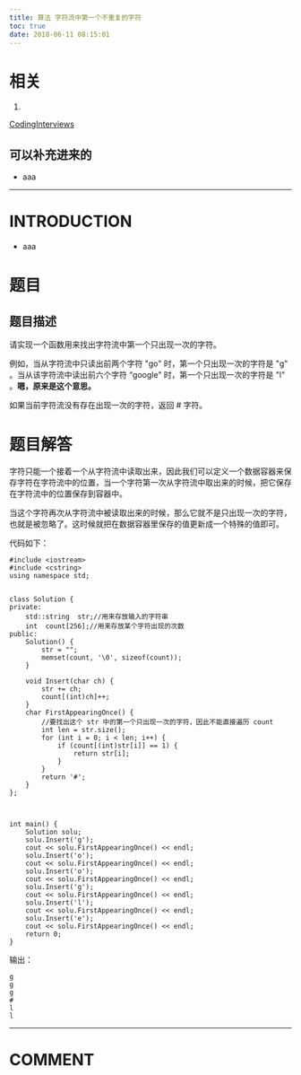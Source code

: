 ```yaml
---
title: 算法 字符流中第一个不重复的字符
toc: true
date: 2018-06-11 08:15:01
---
```



# 相关






  1.


[CodingInterviews](https://github.com/gatieme/CodingInterviews)







## 可以补充进来的






  * aaa





* * *





# INTRODUCTION






  * aaa




# 题目




## 题目描述


请实现一个函数用来找出字符流中第一个只出现一次的字符。

例如，当从字符流中只读出前两个字符 "go" 时，第一个只出现一次的字符是 "g" 。当从该字符流中读出前六个字符 “google" 时，第一个只出现一次的字符是 "l" 。**嗯，原来是这个意思。**

如果当前字符流没有存在出现一次的字符，返回 # 字符。






# 题目解答


字符只能一个接着一个从字符流中读取出来，因此我们可以定义一个数据容器来保存字符在字符流中的位置，当一个字符第一次从字符流中取出来的时候，把它保存在字符流中的位置保存到容器中。

当这个字符再次从字符流中被读取出来的时候，那么它就不是只出现一次的字符， 也就是被忽略了。这时候就把在数据容器里保存的值更新成一个特殊的值即可。

代码如下：


    #include <iostream>
    #include <cstring>
    using namespace std;


    class Solution {
    private:
        std::string  str;//用来存放输入的字符串
        int  count[256];//用来存放某个字符出现的次数
    public:
        Solution() {
            str = "";
            memset(count, '\0', sizeof(count));
        }

        void Insert(char ch) {
            str += ch;
            count[(int)ch]++;
        }
        char FirstAppearingOnce() {
            //要找出这个 str 中的第一个只出现一次的字符，因此不能直接遍历 count
            int len = str.size();
            for (int i = 0; i < len; i++) {
                if (count[(int)str[i]] == 1) {
                    return str[i];
                }
            }
            return '#';
        }
    };



    int main() {
        Solution solu;
        solu.Insert('g');
        cout << solu.FirstAppearingOnce() << endl;
        solu.Insert('o');
        cout << solu.FirstAppearingOnce() << endl;
        solu.Insert('o');
        cout << solu.FirstAppearingOnce() << endl;
        solu.Insert('g');
        cout << solu.FirstAppearingOnce() << endl;
        solu.Insert('l');
        cout << solu.FirstAppearingOnce() << endl;
        solu.Insert('e');
        cout << solu.FirstAppearingOnce() << endl;
        return 0;
    }


输出：


    g
    g
    g
    #
    l
    l




















* * *





# COMMENT

